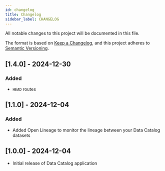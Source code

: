 ```yaml
---
id: changelog
title: Changelog
sidebar_label: CHANGELOG
---
```


<!--
WARNING: this file was automatically generated by Mia-Platform Doc Aggregator.
DO NOT MODIFY IT BY HAND.
Instead, modify the source file and run the aggregator to regenerate this file.
-->

All notable changes to this project will be documented in this file.

The format is based on [Keep a Changelog](https://keepachangelog.com/en/1.0.0/),
and this project adheres to [Semantic Versioning](https://semver.org/spec/v2.0.0.html).

## [1.4.0] - 2024-12-30

### Added

- `HEAD` routes

## [1.1.0] - 2024-12-04

### Added

- Added Open Lineage to monitor the lineage between your Data Catalog datasets

## [1.0.0] - 2024-12-04

- Initial release of Data Catalog application

